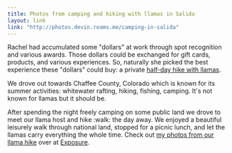 ```yaml
---
title: Photos from camping and hiking with llamas in Salida
layout: link
link: "http://photos.devin.reams.me/camping-in-salida"
---
```


Rachel had accumulated some "dollars" at work through spot recognition and various awards. Those dollars could be exchanged for gift cards, products, and various experiences. So, naturally she picked the best experience these "dollars" could buy: a private [half-day hike with llamas](http://www.spruceridgellamas.com).

We drove out towards Chaffee County, Colorado which is known for its summer activities: whitewater rafting, hiking, fishing, camping. It's not known for llamas but it should be.

After spending the night freely camping on some public land we drove to meet our llama host and hike :walk: the day away. We enjoyed a beautiful leisurely walk through national land, stopped for a picnic lunch, and let the llamas carry everything the whole time. Check out [my photos from our llama hike](http://photos.devin.reams.me/lake-powell) over at [Exposure](https://exposure.co/).
